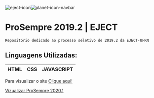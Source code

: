 ![eject-icon](https://user-images.githubusercontent.com/51061735/74586434-17d25280-4fc6-11ea-80eb-3c0cde9304bb.png)![planet-icon-navbar](https://user-images.githubusercontent.com/51061735/74586908-4999e800-4fcb-11ea-9d64-a2fb376cfb11.png)
# ProSempre 2019.2 | EJECT
```
Repositório dedicado ao processo seletivo de 2019.2 da EJECT-UFRN
```
## Linguagens Utilizadas:
|HTML|CSS|JAVASCRIPT|
|----|---|----------|

Para visualizar o site [Clique aqui!](https://pedroflp.github.io/EJECT2019/)

[Vizualizar ProSempre 2020.1](https://github.com/pedroflp/EJECT2020/blob/master/README.md)
